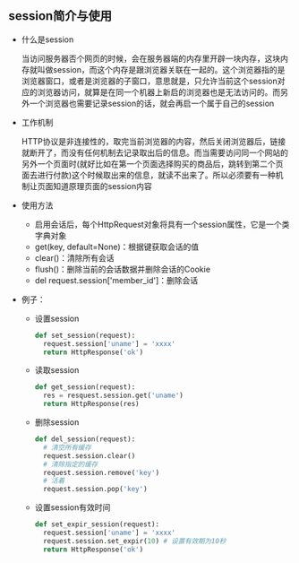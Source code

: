 ## session简介与使用

- 什么是session

  ​		当访问服务器否个网页的时候，会在服务器端的内存里开辟一块内存，这块内存就叫做session，而这个内存是跟浏览器关联在一起的。这个浏览器指的是浏览器窗口，或者是浏览器的子窗口，意思就是，只允许当前这个session对应的浏览器访问，就算是在同一个机器上新启的浏览器也是无法访问的。而另外一个浏览器也需要记录session的话，就会再启一个属于自己的session

- 工作机制

  ​		HTTP协议是非连接性的，取完当前浏览器的内容，然后关闭浏览器后，链接就断开了，而没有任何机制去记录取出后的信息。而当需要访问同一个网站的另外一个页面时(就好比如在第一个页面选择购买的商品后，跳转到第二个页面去进行付款)这个时候取出来的信息，就读不出来了。所以必须要有一种机制让页面知道原理页面的session内容

- 使用方法

  - 启用会话后，每个HttpRequest对象将具有一个session属性，它是一个类字典对象
  - get(key, default=None)：根据键获取会话的值
  - clear()：清除所有会话
  - flush()：删除当前的会话数据并删除会话的Cookie
  - del request.session['member_id']：删除会话

- 例子：

  - 设置session

    ```python
    def set_session(request):
      request.session['uname'] = 'xxxx'
      return HttpResponse('ok')
    ```

  - 读取session

    ```python
    def get_session(request):
      res = resquest.session.get('uname')
      return HttpResponse(res)
    ```

  - 删除session

    ```python
    def del_session(request):
      # 清空所有缓存
      request.session.clear()
      # 清除指定的缓存
      request.session.remove('key')
      # 活着
      request.session.pop('key')
    ```

  - 设置session有效时间

    ```python
    def set_expir_session(request):
      request.session['uname'] = 'xxxx'
      request.session.set_expir(10) # 设置有效期为10秒
      return HttpResponse('ok')
    ```

    